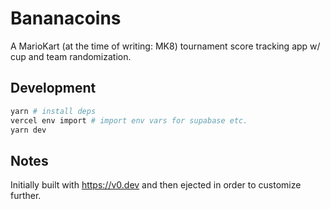 # Bananacoins

A MarioKart (at the time of writing: MK8) tournament score tracking app w/ cup and team randomization.

## Development

```bash
yarn # install deps
vercel env import # import env vars for supabase etc.
yarn dev
```

## Notes

Initially built with https://v0.dev and then ejected in order to customize further.
